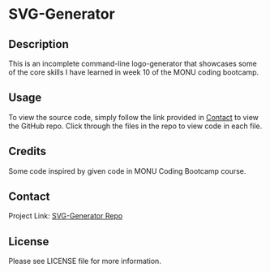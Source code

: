 # SVG-Generator


## Description

This is an incomplete command-line logo-generator that showcases some of the core skills I have learned in week 10 of the MONU coding bootcamp.

## Usage

To view the source code, simply follow the link provided in [Contact](#contact) to view the GitHub repo. Click through the files in the repo to view code in each file.

## Credits

Some code inspired by given code in MONU Coding Bootcamp course.

## Contact

Project Link: [SVG-Generator Repo](https://github.com/RubabaKhandaker/SVG-Generator)

## License

Please see LICENSE file for more information.
